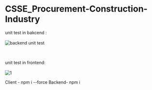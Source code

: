 # CSSE_Procurement-Construction-Industry


unit test in bakcend :
<br><br>
    ![backend unit test ](https://user-images.githubusercontent.com/86770967/199428232-025435e3-8051-4a7b-874b-d94598a5070d.png)


<br><br>
unit test in frontend:
<br><br>
   ![1](https://user-images.githubusercontent.com/86770967/199428409-a7744ef2-d903-4a64-bd88-644b258d64a5.png)

Client -  npm i --force
Backend-  npm  i 

